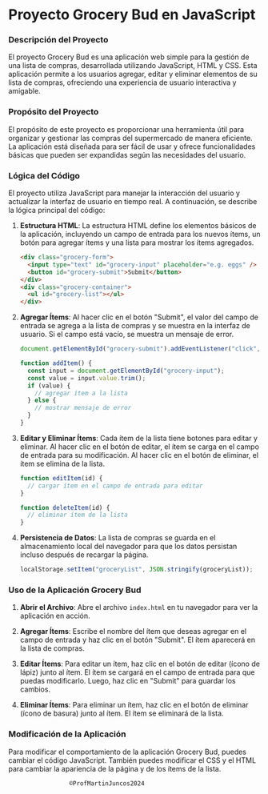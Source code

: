 # Proyecto Grocery Bud en JavaScript

### Descripción del Proyecto

El proyecto Grocery Bud es una aplicación web simple para la gestión de una lista de compras, desarrollada utilizando JavaScript, HTML y CSS. Esta aplicación permite a los usuarios agregar, editar y eliminar elementos de su lista de compras, ofreciendo una experiencia de usuario interactiva y amigable.

### Propósito del Proyecto

El propósito de este proyecto es proporcionar una herramienta útil para organizar y gestionar las compras del supermercado de manera eficiente. La aplicación está diseñada para ser fácil de usar y ofrece funcionalidades básicas que pueden ser expandidas según las necesidades del usuario.

### Lógica del Código

El proyecto utiliza JavaScript para manejar la interacción del usuario y actualizar la interfaz de usuario en tiempo real. A continuación, se describe la lógica principal del código:

1. **Estructura HTML**:
   La estructura HTML define los elementos básicos de la aplicación, incluyendo un campo de entrada para los nuevos ítems, un botón para agregar ítems y una lista para mostrar los ítems agregados.

   ```html
   <div class="grocery-form">
     <input type="text" id="grocery-input" placeholder="e.g. eggs" />
     <button id="grocery-submit">Submit</button>
   </div>
   <div class="grocery-container">
     <ul id="grocery-list"></ul>
   </div>
   ```

2. **Agregar Ítems**:
   Al hacer clic en el botón "Submit", el valor del campo de entrada se agrega a la lista de compras y se muestra en la interfaz de usuario. Si el campo está vacío, se muestra un mensaje de error.

   ```javascript
   document.getElementById("grocery-submit").addEventListener("click", addItem);

   function addItem() {
     const input = document.getElementById("grocery-input");
     const value = input.value.trim();
     if (value) {
       // agregar ítem a la lista
     } else {
       // mostrar mensaje de error
     }
   }
   ```

3. **Editar y Eliminar Ítems**:
   Cada ítem de la lista tiene botones para editar y eliminar. Al hacer clic en el botón de editar, el ítem se carga en el campo de entrada para su modificación. Al hacer clic en el botón de eliminar, el ítem se elimina de la lista.

   ```javascript
   function editItem(id) {
     // cargar ítem en el campo de entrada para editar
   }

   function deleteItem(id) {
     // eliminar ítem de la lista
   }
   ```

4. **Persistencia de Datos**:
   La lista de compras se guarda en el almacenamiento local del navegador para que los datos persistan incluso después de recargar la página.
   ```javascript
   localStorage.setItem("groceryList", JSON.stringify(groceryList));
   ```

### Uso de la Aplicación Grocery Bud

1. **Abrir el Archivo**:
   Abre el archivo `index.html` en tu navegador para ver la aplicación en acción.

2. **Agregar Ítems**:
   Escribe el nombre del ítem que deseas agregar en el campo de entrada y haz clic en el botón "Submit". El ítem aparecerá en la lista de compras.

3. **Editar Ítems**:
   Para editar un ítem, haz clic en el botón de editar (ícono de lápiz) junto al ítem. El ítem se cargará en el campo de entrada para que puedas modificarlo. Luego, haz clic en "Submit" para guardar los cambios.

4. **Eliminar Ítems**:
   Para eliminar un ítem, haz clic en el botón de eliminar (ícono de basura) junto al ítem. El ítem se eliminará de la lista.

### Modificación de la Aplicación

Para modificar el comportamiento de la aplicación Grocery Bud, puedes cambiar el código JavaScript. También puedes modificar el CSS y el HTML para cambiar la apariencia de la página y de los ítems de la lista.

                     ©ProfMartinJuncos2024

```

```
